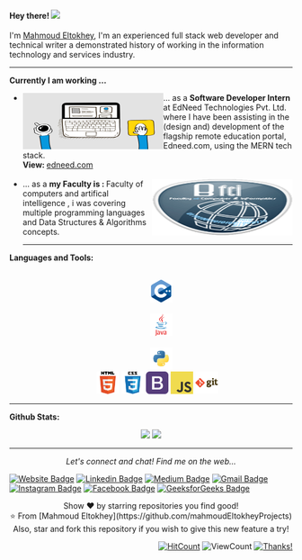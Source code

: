 <h4> Hey there! <img src="https://raw.githubusercontent.com/verma-anushka/verma-anushka/master/gifs/wave.gif" width="30px"></h4>

I'm [Mahmoud Eltokhey](https://github.com/mahmoudEltokheyProjects), I'm an experienced full stack web developer and technical writer a demonstrated history of working in the information technology and services industry.

---

**Currently I am working ...**

- <div>
    <img width="250" height="100" align='left' src="https://github.com/mahmoudEltokheyProjects/mahmoudEltokheyProjects/blob/main/giphy.gif" >
    ... as a <strong>Software Developer Intern</strong> at EdNeed Technologies Pvt. Ltd. where I have been assisting in the (design and) development of the flagship remote education portal, Edneed.com, using the MERN tech stack.
    <br />
    <strong>View: </strong> <a href="https://edneed.com" >edneed.com</a> 
    <br /> 
    <br /> 
  </div>

- <div>
     <img width="250" height="100" align='right' src="https://github.com/mahmoudEltokheyProjects/mahmoudEltokheyProjects/blob/main/fci.png" >
     ... as a <strong>my Faculty is : </strong> Faculty of computers and artifical intelligence , i was covering multiple programming languages and Data Structures &       Algorithms concepts.
     <br />
   </div>

  ***

**Languages and Tools:**

<p align="center">

  <div align="center">
  
   <code>
     <img height="40" src="https://github.com/mahmoudEltokheyProjects/mahmoudEltokheyProjects/blob/main/cpp.png">
   </code> 
   <code>
     <img height="40" src="https://github.com/mahmoudEltokheyProjects/mahmoudEltokheyProjects/blob/main/java-original-wordmark.svg">
   </code> 
   <code>
     <img height="40" src="https://raw.githubusercontent.com/github/explore/80688e429a7d4ef2fca1e82350fe8e3517d3494d/topics/python/python.png">
   </code> 
      <code><img height="40" src="https://github.com/mahmoudEltokheyProjects/mahmoudEltokheyProjects/blob/main/html.png"></code> 
      <code><img height="40" src="https://github.com/mahmoudEltokheyProjects/mahmoudEltokheyProjects/blob/main/css.png"></code> 
      <code><img height="40" src="https://github.com/mahmoudEltokheyProjects/mahmoudEltokheyProjects/blob/main/bootstrap.png"></code>           
      <code><img height="40" src="https://github.com/mahmoudEltokheyProjects/mahmoudEltokheyProjects/blob/main/javascript.png"></code> 
      <code><img height="40" src="https://github.com/mahmoudEltokheyProjects/mahmoudEltokheyProjects/blob/main/git.png"></code> 
  </div>
  </p>

---

**Github Stats:**

<p align="center">
  
  <img src="https://github-readme-stats.vercel.app/api?username=verma-anushka&hide=stars&show_icons=true&theme=dracula&line_height=32">
  <img src="https://github-readme-stats.vercel.app/api/top-langs/?username=verma-anushka&count_private=true&theme=dracula">

</p>

---

<p align="center">
  <i>Let's connect and chat! Find me on the web...</i>
  
   [![Website Badge](https://img.shields.io/badge/-anushkaverma.com-47CCCC?style=flat&logo=Google-Chrome&logoColor=white&link=https://verma-anushka.github.io/anushkaverma/)](https://verma-anushka.github.io/anushkaverma/) 
   [![Linkedin Badge](https://img.shields.io/badge/-anushkaverma-blue?style=flat-square&logo=Linkedin&logoColor=white&link=https://www.linkedin.com/in/anushkaverma/)](https://www.linkedin.com/in/anushkaverma/) 
   [![Medium Badge](https://img.shields.io/badge/-@v.anushka786-000000?style=flat&labelColor=000000&logo=Medium&link=https://medium.com/@v.anushka786)](https://medium.com/@v.anushka786) 
   [![Gmail Badge](https://img.shields.io/badge/-v.anushka786-c14438?style=flat-square&logo=Gmail&logoColor=white&link=mailto:v.anushka786@gmail.com)](mailto:v.anushka786@gmail.com)
   [![Instagram Badge](https://img.shields.io/badge/-@v_anushkaa-purple?style=flat&logo=instagram&logoColor=white&link=https://instagram.com/v_anushkaa/)](https://instagram.com/v_anushkaa) 
   [![Facebook Badge](https://img.shields.io/badge/-verma_anushka-036be4?style=flat-square&logo=Facebook&logoColor=white&link=https://www.facebook.com/profile.php?id=100022118525351)](https://www.facebook.com/profile.php?id=100022118525351)
   [![GeeksforGeeks Badge](https://img.shields.io/badge/-verma_anushka-1c6340?style=flat&logo=GeeksforGeeks&logoColor=white&link=https://auth.geeksforgeeks.org/user/verma_anushka/articles)](https://auth.geeksforgeeks.org/user/verma_anushka/articles)

   <!-- [![Twitter Badge](https://img.shields.io/badge/-@verma_anushkaa-1ca0f1?style=flat-square&labelColor=1ca0f1&logo=twitter&logoColor=white&link=https://twitter.com/verma_anushkaa)](https://twitter.com/verma_anushkaa)  -->

  <p align="center">
    Show ❤️ by starring repositories you find good! 
    <br />
    ⭐️ From [Mahmoud Eltokhey](https://github.com/mahmoudEltokheyProjects)
    <br />
    Also, star and fork this repository if you wish to give this new feature a try!
  </p>
</p>

<div align="right">
  
[![HitCount](http://hits.dwyl.com/verma-anushka/verma-anushka.svg)](http://hits.dwyl.com/verma-anushka/verma-anushka) ![ViewCount](https://views.whatilearened.today/views/github/verma-anushka/verma-anushka.svg) [![Thanks!](https://img.shields.io/badge/Thanks%20for%20visiting-!-1EAEDB.svg)](https://verma-anushka.github.io/anushkaverma/)

</div>
